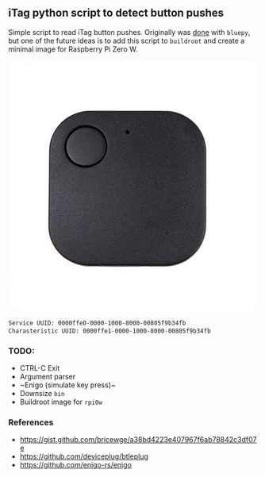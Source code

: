 ## iTag python script to detect button pushes
Simple script to read iTag button pushes. Originally was [done](https://gist.github.com/bricewge/a38bd4223e407967f6ab78842c3df07e) with `bluepy`, but one of the future ideas is to add this script to `buildroot` and create a minimal image for Raspberry Pi Zero W.

![](image.jpg)

```
Service UUID: 0000ffe0-0000-1000-8000-00805f9b34fb
Charasteristic UUID: 0000ffe1-0000-1000-8000-00805f9b34fb
```

### TODO:
- CTRL-C Exit
- Argument parser
- ~Enigo (simulate key press)~
- Downsize `bin`
- Buildroot image for `rpi0w`

### References
- https://gist.github.com/bricewge/a38bd4223e407967f6ab78842c3df07e
- https://github.com/deviceplug/btleplug
- https://github.com/enigo-rs/enigo
